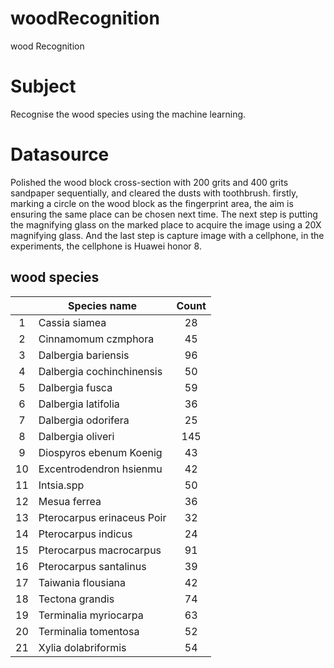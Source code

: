 # woodRecognition
wood Recognition

# Subject 

Recognise the wood species using the machine learning.

# Datasource

Polished the wood block cross-section with 200 grits and 400 grits sandpaper sequentially, and cleared the dusts with toothbrush.  firstly, marking a circle on the wood block as the fingerprint area, the aim is ensuring the same place can be chosen next time. The next step is putting the magnifying glass on the marked place to acquire the image using a 20X magnifying glass. And the last step is capture image with a cellphone, in the experiments, the cellphone is Huawei honor 8.

## wood species

|      |   Species name   |  Count    |
| :--: | ---- | :--: |
| 1 |Cassia siamea|      28|
| 2 |Cinnamomum czmphora|      45|
| 3 |Dalbergia bariensis|      96|
| 4 |Dalbergia cochinchinensis|      50|
| 5 |Dalbergia fusca|      59|
| 6 |Dalbergia latifolia|      36|
| 7 |Dalbergia odorifera|      25|
| 8 |Dalbergia oliveri|     145|
| 9 |Diospyros ebenum Koenig|      43|
| 10 |Excentrodendron hsienmu|      42|
| 11 |Intsia.spp|      50|
| 12 |Mesua ferrea|      36|
| 13 |Pterocarpus erinaceus Poir|      32|
| 14 |Pterocarpus indicus|      24|
| 15 |Pterocarpus macrocarpus|      91|
| 16 |Pterocarpus santalinus|      39|
| 17 |Taiwania flousiana|      42|
| 18 |Tectona grandis|      74|
| 19 |Terminalia myriocarpa|      63|
| 20 |Terminalia tomentosa|      52|
| 21 |Xylia dolabriformis |      54|







